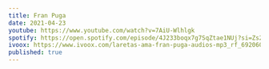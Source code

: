 ```yaml
---
title: Fran Puga
date: 2021-04-23
youtube: https://www.youtube.com/watch?v=7AiU-Wlhlgk
spotify: https://open.spotify.com/episode/4J233boqx7g7SqZtae1NUj?si=Zs2I20TKQ_Wfkst5V2tY1Q
ivoox: https://www.ivoox.com/laretas-ama-fran-puga-audios-mp3_rf_69206065_1.html
published: true
---
```


